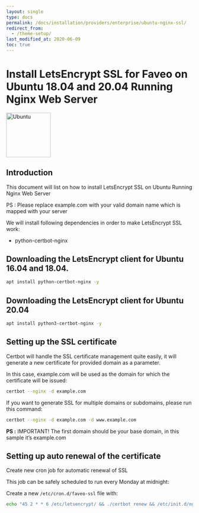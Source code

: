 ```yaml
---
layout: single
type: docs
permalink: /docs/installation/providers/enterprise/ubuntu-nginx-ssl/
redirect_from:
  - /theme-setup/
last_modified_at: 2020-06-09
toc: true
---
```


# Install LetsEncrypt SSL for Faveo on Ubuntu 18.04 and 20.04 Running Nginx Web Server <!-- omit in toc -->

<img alt="Ubuntu" src="https://upload.wikimedia.org/wikipedia/commons/thumb/a/ab/Logo-ubuntu_cof-orange-hex.svg/120px-Logo-ubuntu_cof-orange-hex.svg.png" width="120" height="120" />

## Introduction
This document will list on how to install LetsEncrypt SSL on Ubuntu Running Nginx Web Server

PS : Please replace example.com with your valid domain name which is mapped with your server

We will install following dependencies in order to make LetsEncrypt SSL work:

- python-certbot-nginx


## Downloading the LetsEncrypt client for Ubuntu 16.04 and 18.04.

```sh
apt install python-certbot-nginx -y
```

## Downloading the LetsEncrypt client for Ubuntu 20.04

```sh
apt install python3-certbot-nginx -y
```
## Setting up the SSL certificate

Certbot will handle the SSL certificate management quite easily, it will generate a new certificate for provided domain as a parameter.

In this case, example.com will be used as the domain for which the certificate will be issued:

```sh
certbot --nginx -d example.com
```
If you want to generate SSL for multiple domains or subdomains, please run this command:

```sh
certbot --nginx -d example.com -d www.example.com
```
**PS :** IMPORTANT! The first domain should be your base domain, in this sample it’s example.com

## Setting up auto renewal of the certificate

Create new cron job for automatic renewal of SSL

This job can be safely scheduled to run every Monday at midnight:

Create a new `/etc/cron.d/faveo-ssl` file with:

```sh
echo "45 2 * * 6 /etc/letsencrypt/ && ./certbot renew && /etc/init.d/nginx restart " | sudo tee /etc/cron.d/faveo-ssl
```